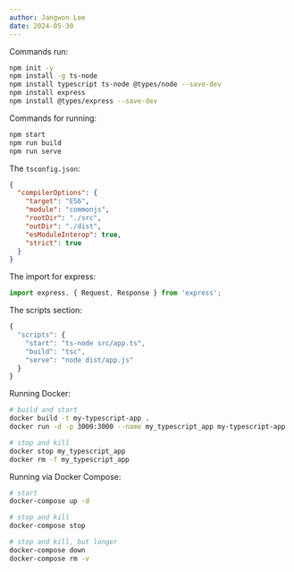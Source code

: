 ```yaml
---
author: Jangwon Lee
date: 2024-05-30
---
```


Commands run:
```bash
npm init -y
npm install -g ts-node
npm install typescript ts-node @types/node --save-dev
npm install express
npm install @types/express --save-dev
```

Commands for running:
```bash
npm start
npm run build
npm run serve
```

The `tsconfig.json`:
```json
{
  "compilerOptions": {
    "target": "ES6",
    "module": "commonjs",
    "rootDir": "./src",
    "outDir": "./dist",
    "esModuleInterop": true,
    "strict": true
  }
}
```

The import for express:
```js
import express, { Request, Response } from 'express';
```

The scripts section:
```js
{
  "scripts": {
    "start": "ts-node src/app.ts",
    "build": "tsc",
    "serve": "node dist/app.js"
  }
}
```

Running Docker:
```bash
# build and start
docker build -t my-typescript-app .
docker run -d -p 3000:3000 --name my_typescript_app my-typescript-app

# stop and kill
docker stop my_typescript_app
docker rm -f my_typescript_app
```

Running via Docker Compose:
```bash
# start
docker-compose up -d

# stop and kill
docker-compose stop

# stop and kill, but longer
docker-compose down
docker-compose rm -v
```
